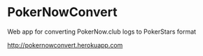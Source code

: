 # PokerNowConvert
Web app for converting PokerNow.club logs to PokerStars format

http://pokernowconvert.herokuapp.com
